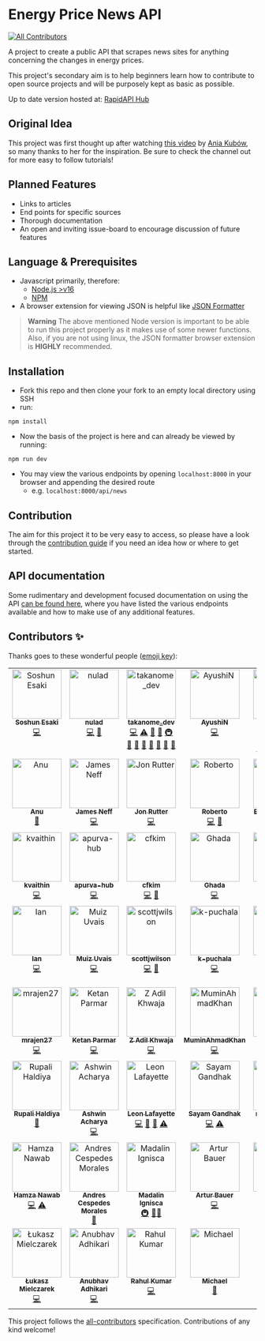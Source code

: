 # Energy Price News API

<!-- ALL-CONTRIBUTORS-BADGE:START - Do not remove or modify this section -->
[![All Contributors](https://img.shields.io/badge/all_contributors-53-orange.svg?style=flat-square)](#contributors-)
<!-- ALL-CONTRIBUTORS-BADGE:END -->

A project to create a public API that scrapes news sites for anything concerning the changes in energy prices.

This project's secondary aim is to help beginners learn how to contribute to open source projects and will be purposely kept as basic as possible.

Up to date version hosted at: [RapidAPI Hub](https://rapidapi.com/sanglin-TlEqlfGPc/api/energy-price-news/)

## Original Idea

This project was first thought up after watching [this video](https://www.youtube.com/watch?v=GK4Pl-GmPHk&t=3184s) by [Ania Kubów](https://www.youtube.com/channel/UC5DNytAJ6_FISueUfzZCVsw), so many thanks to her for the inspiration. Be sure to check the channel out for more easy to follow tutorials!

## Planned Features

- Links to articles
- End points for specific sources
- Thorough documentation
- An open and inviting issue-board to encourage discussion of future features

## Language & Prerequisites

- Javascript primarily, therefore:
  - [Node.js >v16](https://nodejs.org)
  - [NPM](https://npmjs.org)
- A browser extension for viewing JSON is helpful like [JSON Formatter](https://chrome.google.com/webstore/detail/json-formatter/bcjindcccaagfpapjjmafapmmgkkhgoa?hl=en)

> **Warning**
> The above mentioned Node version is important to be able to run this project properly as it makes use of some newer functions. Also, if you are not using linux, the JSON formatter browser extension is **HIGHLY** recommended.

## Installation

- Fork this repo and then clone your fork to an empty local directory using SSH
- run:

```ssh
npm install
```

- Now the basis of the project is here and can already be viewed by running:

```ssh
npm run dev
```

- You may view the various endpoints by opening `localhost:8000` in your browser and appending the desired route
  - e.g. `localhost:8000/api/news`

## Contribution

The aim for this project it to be very easy to access, so please have a look through the [contribution guide](https://github.com/Energy-Price-News-API/energy-prices-api/blob/master/CONTRIBUTING.md) if you need an idea how or where to get started.

## API documentation

Some rudimentary and development focused documentation on using the API [can be found here](https://github.com/Energy-Price-News-API/energy-prices-api/blob/master/API_DOCS.md), where you have listed the various endpoints available and how to make use of any additional features.

## Contributors ✨

Thanks goes to these wonderful people ([emoji key](https://allcontributors.org/docs/en/emoji-key)):

<!-- ALL-CONTRIBUTORS-LIST:START - Do not remove or modify this section -->
<!-- prettier-ignore-start -->
<!-- markdownlint-disable -->
<table>
  <tbody>
    <tr>
      <td align="center" valign="top" width="14.28%"><a href="https://github.com/OakenSushi"><img src="https://avatars.githubusercontent.com/u/39666763?v=4?s=100" width="100px;" alt="Soshun Esaki"/><br /><sub><b>Soshun Esaki</b></sub></a><br /><a href="https://github.com/Energy-Price-News-API/energy-prices-api/commits?author=OakenSushi" title="Code">💻</a></td>
      <td align="center" valign="top" width="14.28%"><a href="https://github.com/nulad"><img src="https://avatars.githubusercontent.com/u/8773503?v=4?s=100" width="100px;" alt="nulad"/><br /><sub><b>nulad</b></sub></a><br /><a href="https://github.com/Energy-Price-News-API/energy-prices-api/commits?author=nulad" title="Code">💻</a> <a href="#ideas-nulad" title="Ideas, Planning, & Feedback">🤔</a></td>
      <td align="center" valign="top" width="14.28%"><a href="https://github.com/TAKANOME-DEV"><img src="https://avatars.githubusercontent.com/u/79809121?v=4?s=100" width="100px;" alt="takanome_dev"/><br /><sub><b>takanome_dev</b></sub></a><br /><a href="https://github.com/Energy-Price-News-API/energy-prices-api/commits?author=TAKANOME-DEV" title="Code">💻</a> <a href="https://github.com/Energy-Price-News-API/energy-prices-api/commits?author=TAKANOME-DEV" title="Tests">⚠️</a> <a href="#ideas-TAKANOME-DEV" title="Ideas, Planning, & Feedback">🤔</a> <a href="https://github.com/Energy-Price-News-API/energy-prices-api/commits?author=TAKANOME-DEV" title="Documentation">📖</a> <a href="#infra-TAKANOME-DEV" title="Infrastructure (Hosting, Build-Tools, etc)">🚇</a> <a href="#tool-TAKANOME-DEV" title="Tools">🔧</a> <a href="#research-TAKANOME-DEV" title="Research">🔬</a> <a href="https://github.com/Energy-Price-News-API/energy-prices-api/pulls?q=is%3Apr+reviewed-by%3ATAKANOME-DEV" title="Reviewed Pull Requests">👀</a> <a href="#question-TAKANOME-DEV" title="Answering Questions">💬</a> <a href="#maintenance-TAKANOME-DEV" title="Maintenance">🚧</a> <a href="#projectManagement-TAKANOME-DEV" title="Project Management">📆</a> <a href="https://github.com/Energy-Price-News-API/energy-prices-api/pulls?q=is%3Apr+reviewed-by%3ATAKANOME-DEV" title="Reviewed Pull Requests">👀</a></td>
      <td align="center" valign="top" width="14.28%"><a href="https://github.com/ANaphade"><img src="https://avatars.githubusercontent.com/u/36621150?v=4?s=100" width="100px;" alt="AyushiN"/><br /><sub><b>AyushiN</b></sub></a><br /><a href="https://github.com/Energy-Price-News-API/energy-prices-api/commits?author=ANaphade" title="Code">💻</a></td>
      <td align="center" valign="top" width="14.28%"><a href="https://www.linkedin.com/in/Yoshemith/"><img src="https://avatars.githubusercontent.com/u/87047389?v=4?s=100" width="100px;" alt="Yoshemith Castellanos Irribarren"/><br /><sub><b>Yoshemith Castellanos Irribarren</b></sub></a><br /><a href="https://github.com/Energy-Price-News-API/energy-prices-api/commits?author=Yoshemith" title="Code">💻</a> <a href="#ideas-Yoshemith" title="Ideas, Planning, & Feedback">🤔</a> <a href="#infra-Yoshemith" title="Infrastructure (Hosting, Build-Tools, etc)">🚇</a> <a href="#content-Yoshemith" title="Content">🖋</a> <a href="#design-Yoshemith" title="Design">🎨</a></td>
      <td align="center" valign="top" width="14.28%"><a href="https://github.com/dbsaw"><img src="https://avatars.githubusercontent.com/u/66219217?v=4?s=100" width="100px;" alt="dbsaw"/><br /><sub><b>dbsaw</b></sub></a><br /><a href="https://github.com/Energy-Price-News-API/energy-prices-api/commits?author=dbsaw" title="Code">💻</a> <a href="#ideas-dbsaw" title="Ideas, Planning, & Feedback">🤔</a></td>
      <td align="center" valign="top" width="14.28%"><a href="https://github.com/dcordoba97"><img src="https://avatars.githubusercontent.com/u/46203203?v=4?s=100" width="100px;" alt="Diego Cordoba"/><br /><sub><b>Diego Cordoba</b></sub></a><br /><a href="https://github.com/Energy-Price-News-API/energy-prices-api/commits?author=dcordoba97" title="Code">💻</a></td>
    </tr>
    <tr>
      <td align="center" valign="top" width="14.28%"><a href="https://github.com/anu-codes"><img src="https://avatars.githubusercontent.com/u/96435434?v=4?s=100" width="100px;" alt="Anu"/><br /><sub><b>Anu</b></sub></a><br /><a href="https://github.com/Energy-Price-News-API/energy-prices-api/commits?author=anu-codes" title="Documentation">📖</a></td>
      <td align="center" valign="top" width="14.28%"><a href="https://www.jamesneff.com/"><img src="https://avatars.githubusercontent.com/u/72764232?v=4?s=100" width="100px;" alt="James Neff"/><br /><sub><b>James Neff</b></sub></a><br /><a href="https://github.com/Energy-Price-News-API/energy-prices-api/commits?author=NeffCodes" title="Code">💻</a></td>
      <td align="center" valign="top" width="14.28%"><a href="https://jonrutter.io/"><img src="https://avatars.githubusercontent.com/u/69657008?v=4?s=100" width="100px;" alt="Jon Rutter"/><br /><sub><b>Jon Rutter</b></sub></a><br /><a href="https://github.com/Energy-Price-News-API/energy-prices-api/commits?author=rutterjt" title="Code">💻</a></td>
      <td align="center" valign="top" width="14.28%"><a href="https://github.com/cortezroberto"><img src="https://avatars.githubusercontent.com/u/69327429?v=4?s=100" width="100px;" alt="Roberto"/><br /><sub><b>Roberto</b></sub></a><br /><a href="https://github.com/Energy-Price-News-API/energy-prices-api/commits?author=cortezroberto" title="Code">💻</a> <a href="#ideas-cortezroberto" title="Ideas, Planning, & Feedback">🤔</a></td>
      <td align="center" valign="top" width="14.28%"><a href="https://www.linkedin.com/in/elmirismayilov/"><img src="https://avatars.githubusercontent.com/u/59176193?v=4?s=100" width="100px;" alt="Elmir Ismayilov"/><br /><sub><b>Elmir Ismayilov</b></sub></a><br /><a href="https://github.com/Energy-Price-News-API/energy-prices-api/commits?author=elmirsmylv" title="Code">💻</a></td>
      <td align="center" valign="top" width="14.28%"><a href="https://github.com/RamonASV"><img src="https://avatars.githubusercontent.com/u/104037313?v=4?s=100" width="100px;" alt="Ramón Soria"/><br /><sub><b>Ramón Soria</b></sub></a><br /><a href="https://github.com/Energy-Price-News-API/energy-prices-api/commits?author=RamonASV" title="Code">💻</a></td>
      <td align="center" valign="top" width="14.28%"><a href="https://github.com/alesbe"><img src="https://avatars.githubusercontent.com/u/30263316?v=4?s=100" width="100px;" alt="alesbe"/><br /><sub><b>alesbe</b></sub></a><br /><a href="https://github.com/Energy-Price-News-API/energy-prices-api/commits?author=alesbe" title="Code">💻</a> <a href="https://github.com/Energy-Price-News-API/energy-prices-api/issues?q=author%3Aalesbe" title="Bug reports">🐛</a></td>
    </tr>
    <tr>
      <td align="center" valign="top" width="14.28%"><a href="https://github.com/kvaithin"><img src="https://avatars.githubusercontent.com/u/68995267?v=4?s=100" width="100px;" alt="kvaithin"/><br /><sub><b>kvaithin</b></sub></a><br /><a href="https://github.com/Energy-Price-News-API/energy-prices-api/commits?author=kvaithin" title="Code">💻</a></td>
      <td align="center" valign="top" width="14.28%"><a href="https://github.com/apurva-hub"><img src="https://avatars.githubusercontent.com/u/55902257?v=4?s=100" width="100px;" alt="apurva-hub"/><br /><sub><b>apurva-hub</b></sub></a><br /><a href="https://github.com/Energy-Price-News-API/energy-prices-api/commits?author=apurva-hub" title="Code">💻</a></td>
      <td align="center" valign="top" width="14.28%"><a href="https://github.com/cfkim"><img src="https://avatars.githubusercontent.com/u/97631051?v=4?s=100" width="100px;" alt="cfkim"/><br /><sub><b>cfkim</b></sub></a><br /><a href="https://github.com/Energy-Price-News-API/energy-prices-api/commits?author=cfkim" title="Code">💻</a> <a href="#ideas-cfkim" title="Ideas, Planning, & Feedback">🤔</a></td>
      <td align="center" valign="top" width="14.28%"><a href="https://github.com/GAbdulwhb"><img src="https://avatars.githubusercontent.com/u/105546112?v=4?s=100" width="100px;" alt="Ghada"/><br /><sub><b>Ghada</b></sub></a><br /><a href="https://github.com/Energy-Price-News-API/energy-prices-api/commits?author=GAbdulwhb" title="Code">💻</a></td>
      <td align="center" valign="top" width="14.28%"><a href="https://github.com/klezi10"><img src="https://avatars.githubusercontent.com/u/74952593?v=4?s=100" width="100px;" alt="Klesta Luli"/><br /><sub><b>Klesta Luli</b></sub></a><br /><a href="https://github.com/Energy-Price-News-API/energy-prices-api/commits?author=klezi10" title="Code">💻</a></td>
      <td align="center" valign="top" width="14.28%"><a href="https://github.com/eddejayaklu"><img src="https://avatars.githubusercontent.com/u/88376986?v=4?s=100" width="100px;" alt="Jayavardhan"/><br /><sub><b>Jayavardhan</b></sub></a><br /><a href="https://github.com/Energy-Price-News-API/energy-prices-api/commits?author=eddejayaklu" title="Code">💻</a></td>
      <td align="center" valign="top" width="14.28%"><a href="https://github.com/Dalu46"><img src="https://avatars.githubusercontent.com/u/93771818?v=4?s=100" width="100px;" alt="Dalu46"/><br /><sub><b>Dalu46</b></sub></a><br /><a href="https://github.com/Energy-Price-News-API/energy-prices-api/commits?author=Dalu46" title="Code">💻</a></td>
    </tr>
    <tr>
      <td align="center" valign="top" width="14.28%"><a href="https://public.tableau.com/app/profile/ian.luciano"><img src="https://avatars.githubusercontent.com/u/81738932?v=4?s=100" width="100px;" alt="Ian"/><br /><sub><b>Ian</b></sub></a><br /><a href="https://github.com/Energy-Price-News-API/energy-prices-api/commits?author=ianskie26" title="Code">💻</a></td>
      <td align="center" valign="top" width="14.28%"><a href="https://github.com/MuizU"><img src="https://avatars.githubusercontent.com/u/35157872?v=4?s=100" width="100px;" alt="Muiz Uvais"/><br /><sub><b>Muiz Uvais</b></sub></a><br /><a href="https://github.com/Energy-Price-News-API/energy-prices-api/commits?author=MuizU" title="Code">💻</a></td>
      <td align="center" valign="top" width="14.28%"><a href="https://github.com/scottjwilson"><img src="https://avatars.githubusercontent.com/u/35642678?v=4?s=100" width="100px;" alt="scottjwilson"/><br /><sub><b>scottjwilson</b></sub></a><br /><a href="https://github.com/Energy-Price-News-API/energy-prices-api/commits?author=scottjwilson" title="Code">💻</a> <a href="#plugin-scottjwilson" title="Plugin/utility libraries">🔌</a></td>
      <td align="center" valign="top" width="14.28%"><a href="https://github.com/k-puchala"><img src="https://avatars.githubusercontent.com/u/86025216?v=4?s=100" width="100px;" alt="k-puchala"/><br /><sub><b>k-puchala</b></sub></a><br /><a href="https://github.com/Energy-Price-News-API/energy-prices-api/commits?author=k-puchala" title="Code">💻</a></td>
      <td align="center" valign="top" width="14.28%"><a href="https://github.com/snehashish-ghosh98"><img src="https://avatars.githubusercontent.com/u/106345869?v=4?s=100" width="100px;" alt="snehashish-ghosh98"/><br /><sub><b>snehashish-ghosh98</b></sub></a><br /><a href="https://github.com/Energy-Price-News-API/energy-prices-api/commits?author=snehashish-ghosh98" title="Code">💻</a></td>
      <td align="center" valign="top" width="14.28%"><a href="https://github.com/nomandhoni-cs"><img src="https://avatars.githubusercontent.com/u/92979541?v=4?s=100" width="100px;" alt="nomandhoni-cs"/><br /><sub><b>nomandhoni-cs</b></sub></a><br /><a href="https://github.com/Energy-Price-News-API/energy-prices-api/commits?author=nomandhoni-cs" title="Code">💻</a></td>
      <td align="center" valign="top" width="14.28%"><a href="https://github.com/rohan9454"><img src="https://avatars.githubusercontent.com/u/22166413?v=4?s=100" width="100px;" alt="Rohan Nair"/><br /><sub><b>Rohan Nair</b></sub></a><br /><a href="https://github.com/Energy-Price-News-API/energy-prices-api/commits?author=rohan9454" title="Code">💻</a></td>
    </tr>
    <tr>
      <td align="center" valign="top" width="14.28%"><a href="https://github.com/mrajen27"><img src="https://avatars.githubusercontent.com/u/32996040?v=4?s=100" width="100px;" alt="mrajen27"/><br /><sub><b>mrajen27</b></sub></a><br /><a href="https://github.com/Energy-Price-News-API/energy-prices-api/commits?author=mrajen27" title="Code">💻</a></td>
      <td align="center" valign="top" width="14.28%"><a href="https://github.com/KetanParmar07"><img src="https://avatars.githubusercontent.com/u/110761080?v=4?s=100" width="100px;" alt="Ketan Parmar"/><br /><sub><b>Ketan Parmar</b></sub></a><br /><a href="https://github.com/Energy-Price-News-API/energy-prices-api/commits?author=KetanParmar07" title="Code">💻</a></td>
      <td align="center" valign="top" width="14.28%"><a href="https://github.com/zadilkhwaja"><img src="https://avatars.githubusercontent.com/u/46615169?v=4?s=100" width="100px;" alt="Z Adil Khwaja"/><br /><sub><b>Z Adil Khwaja</b></sub></a><br /><a href="https://github.com/Energy-Price-News-API/energy-prices-api/commits?author=zadilkhwaja" title="Code">💻</a></td>
      <td align="center" valign="top" width="14.28%"><a href="https://github.com/MuminAhmadKhan"><img src="https://avatars.githubusercontent.com/u/63766734?v=4?s=100" width="100px;" alt="MuminAhmadKhan"/><br /><sub><b>MuminAhmadKhan</b></sub></a><br /><a href="https://github.com/Energy-Price-News-API/energy-prices-api/commits?author=MuminAhmadKhan" title="Code">💻</a></td>
      <td align="center" valign="top" width="14.28%"><a href="https://github.com/TeaBizzy"><img src="https://avatars.githubusercontent.com/u/111951212?v=4?s=100" width="100px;" alt="Stefan Talbot"/><br /><sub><b>Stefan Talbot</b></sub></a><br /><a href="https://github.com/Energy-Price-News-API/energy-prices-api/commits?author=TeaBizzy" title="Code">💻</a> <a href="#ideas-TeaBizzy" title="Ideas, Planning, & Feedback">🤔</a></td>
      <td align="center" valign="top" width="14.28%"><a href="https://github.com/Dev79844"><img src="https://avatars.githubusercontent.com/u/51128342?v=4?s=100" width="100px;" alt="Dev Parikh"/><br /><sub><b>Dev Parikh</b></sub></a><br /><a href="https://github.com/Energy-Price-News-API/energy-prices-api/commits?author=Dev79844" title="Code">💻</a></td>
      <td align="center" valign="top" width="14.28%"><a href="https://github.com/pwill12"><img src="https://avatars.githubusercontent.com/u/72789027?v=4?s=100" width="100px;" alt="Will12"/><br /><sub><b>Will12</b></sub></a><br /><a href="https://github.com/Energy-Price-News-API/energy-prices-api/commits?author=pwill12" title="Code">💻</a> <a href="#example-pwill12" title="Examples">💡</a></td>
    </tr>
    <tr>
      <td align="center" valign="top" width="14.28%"><a href="http://linktr.ee/rupali_codes"><img src="https://avatars.githubusercontent.com/u/78981177?v=4?s=100" width="100px;" alt="Rupali Haldiya"/><br /><sub><b>Rupali Haldiya</b></sub></a><br /><a href="https://github.com/Energy-Price-News-API/energy-prices-api/issues?q=author%3Arupali-codes" title="Bug reports">🐛</a></td>
      <td align="center" valign="top" width="14.28%"><a href="https://github.com/ashwin-acharya01"><img src="https://avatars.githubusercontent.com/u/87590123?v=4?s=100" width="100px;" alt="Ashwin Acharya"/><br /><sub><b>Ashwin Acharya</b></sub></a><br /><a href="https://github.com/Energy-Price-News-API/energy-prices-api/commits?author=ashwin-acharya01" title="Code">💻</a></td>
      <td align="center" valign="top" width="14.28%"><a href="https://www.mayatechnology.co.uk/"><img src="https://avatars.githubusercontent.com/u/44982724?v=4?s=100" width="100px;" alt="Leon Lafayette"/><br /><sub><b>Leon Lafayette</b></sub></a><br /><a href="https://github.com/Energy-Price-News-API/energy-prices-api/commits?author=leonlafa" title="Code">💻</a> <a href="#ideas-leonlafa" title="Ideas, Planning, & Feedback">🤔</a> <a href="#research-leonlafa" title="Research">🔬</a> <a href="https://github.com/Energy-Price-News-API/energy-prices-api/commits?author=leonlafa" title="Tests">⚠️</a></td>
      <td align="center" valign="top" width="14.28%"><a href="https://samblogs.hashnode.dev/"><img src="https://avatars.githubusercontent.com/u/60263165?v=4?s=100" width="100px;" alt="Sayam Gandhak"/><br /><sub><b>Sayam Gandhak</b></sub></a><br /><a href="https://github.com/Energy-Price-News-API/energy-prices-api/commits?author=sanyamgandhak" title="Code">💻</a> <a href="https://github.com/Energy-Price-News-API/energy-prices-api/commits?author=sanyamgandhak" title="Tests">⚠️</a></td>
      <td align="center" valign="top" width="14.28%"><a href="https://github.com/reny-pacheco"><img src="https://avatars.githubusercontent.com/u/64537418?v=4?s=100" width="100px;" alt="reny_pacheco"/><br /><sub><b>reny_pacheco</b></sub></a><br /><a href="https://github.com/Energy-Price-News-API/energy-prices-api/commits?author=reny-pacheco" title="Code">💻</a> <a href="https://github.com/Energy-Price-News-API/energy-prices-api/commits?author=reny-pacheco" title="Tests">⚠️</a> <a href="#ideas-reny-pacheco" title="Ideas, Planning, & Feedback">🤔</a></td>
      <td align="center" valign="top" width="14.28%"><a href="https://github.com/chinmaykumbhare"><img src="https://avatars.githubusercontent.com/u/48325404?v=4?s=100" width="100px;" alt="ChinmayKumbhare"/><br /><sub><b>ChinmayKumbhare</b></sub></a><br /><a href="https://github.com/Energy-Price-News-API/energy-prices-api/commits?author=chinmaykumbhare" title="Code">💻</a></td>
      <td align="center" valign="top" width="14.28%"><a href="https://github.com/chankruze"><img src="https://avatars.githubusercontent.com/u/29806845?v=4?s=100" width="100px;" alt="Chandan Kumar Mandal"/><br /><sub><b>Chandan Kumar Mandal</b></sub></a><br /><a href="https://github.com/Energy-Price-News-API/energy-prices-api/commits?author=chankruze" title="Code">💻</a></td>
    </tr>
    <tr>
      <td align="center" valign="top" width="14.28%"><a href="https://github.com/blazenn2"><img src="https://avatars.githubusercontent.com/u/64981254?v=4?s=100" width="100px;" alt="Hamza Nawab"/><br /><sub><b>Hamza Nawab</b></sub></a><br /><a href="https://github.com/Energy-Price-News-API/energy-prices-api/commits?author=blazenn2" title="Code">💻</a> <a href="https://github.com/Energy-Price-News-API/energy-prices-api/commits?author=blazenn2" title="Tests">⚠️</a></td>
      <td align="center" valign="top" width="14.28%"><a href="http://andrespedes.com"><img src="https://avatars.githubusercontent.com/u/533797?v=4?s=100" width="100px;" alt="Andres Cespedes Morales"/><br /><sub><b>Andres Cespedes Morales</b></sub></a><br /><a href="#maintenance-pedes" title="Maintenance">🚧</a></td>
      <td align="center" valign="top" width="14.28%"><a href="https://madalinignisca.github.io/"><img src="https://avatars.githubusercontent.com/u/619561?v=4?s=100" width="100px;" alt="Madalin Ignisca"/><br /><sub><b>Madalin Ignisca</b></sub></a><br /><a href="#infra-madalinignisca" title="Infrastructure (Hosting, Build-Tools, etc)">🚇</a> <a href="#mentoring-madalinignisca" title="Mentoring">🧑‍🏫</a></td>
      <td align="center" valign="top" width="14.28%"><a href="https://github.com/ArturBa"><img src="https://avatars.githubusercontent.com/u/27014858?v=4?s=100" width="100px;" alt="Artur Bauer"/><br /><sub><b>Artur Bauer</b></sub></a><br /><a href="https://github.com/Energy-Price-News-API/energy-prices-api/commits?author=ArturBa" title="Code">💻</a></td>
      <td align="center" valign="top" width="14.28%"><a href="http://aabhassao.me"><img src="https://avatars.githubusercontent.com/u/58210877?v=4?s=100" width="100px;" alt="Aabhas Sao "/><br /><sub><b>Aabhas Sao </b></sub></a><br /><a href="https://github.com/Energy-Price-News-API/energy-prices-api/commits?author=aabhas-sao" title="Code">💻</a></td>
      <td align="center" valign="top" width="14.28%"><a href="https://github.com/susi189"><img src="https://avatars.githubusercontent.com/u/34241573?v=4?s=100" width="100px;" alt="Susanna"/><br /><sub><b>Susanna</b></sub></a><br /><a href="https://github.com/Energy-Price-News-API/energy-prices-api/commits?author=susi189" title="Code">💻</a></td>
      <td align="center" valign="top" width="14.28%"><a href="https://github.com/nanonacho"><img src="https://avatars.githubusercontent.com/u/71726968?v=4?s=100" width="100px;" alt="Ignacio Alvarado"/><br /><sub><b>Ignacio Alvarado</b></sub></a><br /><a href="https://github.com/Energy-Price-News-API/energy-prices-api/commits?author=nanonacho" title="Code">💻</a></td>
    </tr>
    <tr>
      <td align="center" valign="top" width="14.28%"><a href="https://github.com/lukaszmielczarekdev"><img src="https://avatars.githubusercontent.com/u/88770213?v=4?s=100" width="100px;" alt="Łukasz Mielczarek"/><br /><sub><b>Łukasz Mielczarek</b></sub></a><br /><a href="https://github.com/Energy-Price-News-API/energy-prices-api/commits?author=lukaszmielczarekdev" title="Code">💻</a></td>
      <td align="center" valign="top" width="14.28%"><a href="https://github.com/anubhav1206"><img src="https://avatars.githubusercontent.com/u/53504460?v=4?s=100" width="100px;" alt="Anubhav Adhikari"/><br /><sub><b>Anubhav Adhikari</b></sub></a><br /><a href="https://github.com/Energy-Price-News-API/energy-prices-api/commits?author=anubhav1206" title="Code">💻</a></td>
      <td align="center" valign="top" width="14.28%"><a href="https://bitsnbytes.gitbook.io/"><img src="https://avatars.githubusercontent.com/u/104289350?v=4?s=100" width="100px;" alt="Rahul Kumar"/><br /><sub><b>Rahul Kumar</b></sub></a><br /><a href="https://github.com/Energy-Price-News-API/energy-prices-api/commits?author=rahul0x00" title="Code">💻</a></td>
      <td align="center" valign="top" width="14.28%"><a href="https://michaelcarr.netlify.app"><img src="https://avatars.githubusercontent.com/u/58267348?v=4?s=100" width="100px;" alt="Michael"/><br /><sub><b>Michael</b></sub></a><br /><a href="https://github.com/Energy-Price-News-API/energy-prices-api/commits?author=Michael-c7" title="Documentation">📖</a></td>
    </tr>
  </tbody>
</table>

<!-- markdownlint-restore -->
<!-- prettier-ignore-end -->

<!-- ALL-CONTRIBUTORS-LIST:END -->

This project follows the [all-contributors](https://github.com/all-contributors/all-contributors) specification. Contributions of any kind welcome!
